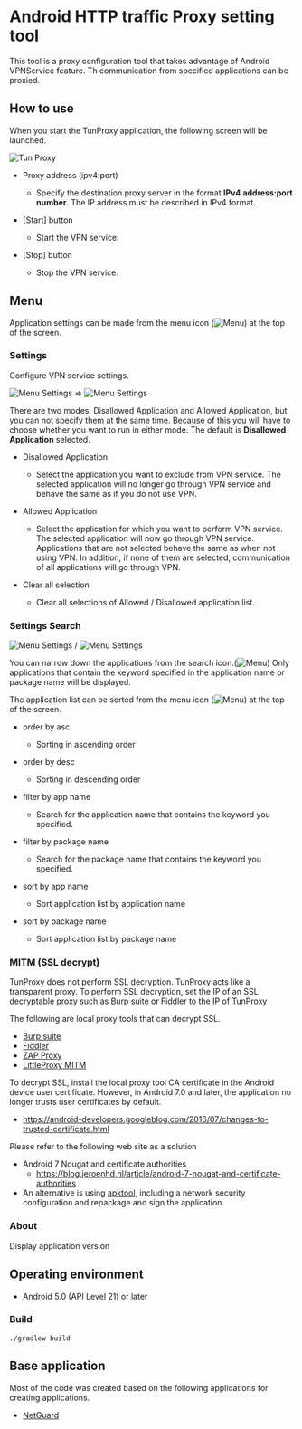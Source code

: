 # Android HTTP traffic Proxy setting tool

This tool is a proxy configuration tool that takes advantage of Android VPNService feature.
Th communication from specified applications can be proxied.

## How to use

When you start the TunProxy application, the following screen will be launched.

![Tun Proxy](images/TunProxy.png)

* Proxy address (ipv4:port)
  * Specify the destination proxy server in the format **IPv4 address:port number**.
    The IP address must be described in IPv4 format.

* [Start] button
  * Start the VPN service.
* [Stop] button
  * Stop the VPN service.

## Menu

Application settings can be made from the menu icon (![Menu](images/Menu.png)) at the top of the screen.

### Settings

Configure VPN service settings.

![Menu Settings](images/Menu-Settings.png) ⇒ ![Menu Settings](images/Menu-Settings-app.png)

There are two modes, Disallowed Application and Allowed Application, but you can not specify them at the same time.
Because of this you will have to choose whether you want to run in either mode.
The default is **Disallowed Application** selected.

* Disallowed Application
  * Select the application you want to exclude from VPN service.
    The selected application will no longer go through VPN service and behave the same as if you do not use VPN.

* Allowed Application
  * Select the application for which you want to perform VPN service.
    The selected application will now go through VPN service.
    Applications that are not selected behave the same as when not using VPN.
    In addition, if none of them are selected, communication of all applications will go through VPN.

* Clear all selection
  * Clear all selections of Allowed / Disallowed application list.

### Settings Search

![Menu Settings](images/Menu-Settings-Search.png) / ![Menu Settings](images/Menu-Settings-SortBy.png)

You can narrow down the applications from the search icon.(![Menu](images/Search.png))
Only applications that contain the keyword specified in the application name or package name will be displayed.

The application list can be sorted from the menu icon  (![Menu](images/Menu.png)) at the top of the screen.

* order by asc
  * Sorting in ascending order

* order by desc
  * Sorting in descending order

* filter by app name
  * Search for the application name that contains the keyword you specified.

* filter by package name
  * Search for the package name that contains the keyword you specified.

* sort by app name
  * Sort application list by application name

* sort by package name
  * Sort application list by package name

### MITM (SSL decrypt)

TunProxy does not perform SSL decryption. TunProxy acts like a transparent proxy.
To perform SSL decryption, set the IP of an SSL decryptable proxy such as Burp suite or Fiddler to the IP of TunProxy

The following are local proxy tools that can decrypt SSL.

* [Burp suite](https://portswigger.net/burp)
* [Fiddler](https://www.telerik.com/fiddler)
* [ZAP Proxy](https://www.owasp.org/index.php/OWASP_Zed_Attack_Proxy_Project)
* [LittleProxy MITM](https://github.com/koh-osug/LittleProxy-mitm)

To decrypt SSL, install the local proxy tool CA certificate in the Android device user certificate.
However, in Android 7.0 and later, the application no longer trusts user certificates by default.

* https://android-developers.googleblog.com/2016/07/changes-to-trusted-certificate.html

Please refer to the following web site as a solution

* Android 7 Nougat and certificate authorities
  * https://blog.jeroenhd.nl/article/android-7-nougat-and-certificate-authorities
* An alternative is using [apktool](https://ibotpeaches.github.io/Apktool/), including a network security configuration and repackage and sign the application.

### About

Display application version

## Operating environment

* Android 5.0 (API Level 21) or later

### Build

~~~shell
./gradlew build
 ~~~~

## Base application

Most of the code was created based on the following applications for creating applications.

  * [NetGuard](https://github.com/M66B/NetGuard)
